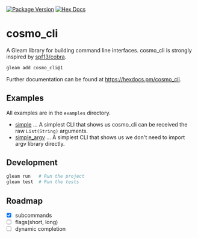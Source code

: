 [![Package Version](https://img.shields.io/hexpm/v/cosmo_cli)](https://hex.pm/packages/cosmo_cli)
[![Hex Docs](https://img.shields.io/badge/hex-docs-ffaff3)](https://hexdocs.pm/cosmo_cli/)

# cosmo_cli

A Gleam library for building command line interfaces.
cosmo_cli is strongly inspired by [spf13/cobra](https://github.com/spf13/cobra).

```sh
gleam add cosmo_cli@1
```

Further documentation can be found at <https://hexdocs.pm/cosmo_cli>.

## Examples

All examples are in the `examples` directory.

- [simple](./examples/simple) ... A simplest CLI that shows us cosmo_cli can be received the raw `List(String)` arguments.
- [simple_argv](./examples/simple_argv) ... A simplest CLI that shows us we don't need to import argv library directly.

## Development

```sh
gleam run   # Run the project
gleam test  # Run the tests
```

## Roadmap

- [x] subcommands
- [ ] flags(short, long)
- [ ] dynamic completion
